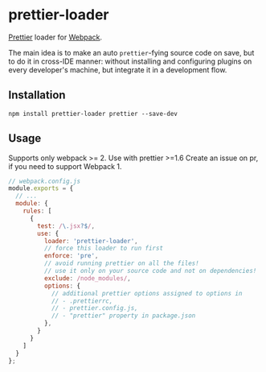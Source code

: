 # prettier-loader

[Prettier](https://github.com/prettier/prettier) loader for [Webpack](https://github.com/webpack/webpack).

The main idea is to make an auto `prettier`-fying source code on save, but to do it in cross-IDE manner: without installing and configuring plugins on every developer's machine, but integrate it in a development flow.

## Installation

```
npm install prettier-loader prettier --save-dev
```

## Usage

Supports only webpack >= 2.
Use with prettier >=1.6
Create an issue on pr, if you need to support Webpack 1.

```js
// webpack.config.js
module.exports = {
  // ...
  module: {
    rules: [
      {
        test: /\.jsx?$/,
        use: {
          loader: 'prettier-loader',
          // force this loader to run first
          enforce: 'pre',
          // avoid running prettier on all the files!
          // use it only on your source code and not on dependencies!
          exclude: /node_modules/,
          options: {
            // additional prettier options assigned to options in
            // - .prettierrc,
            // - prettier.config.js,
            // - "prettier" property in package.json
          },
        }
      }
    ]
  }
};
```
